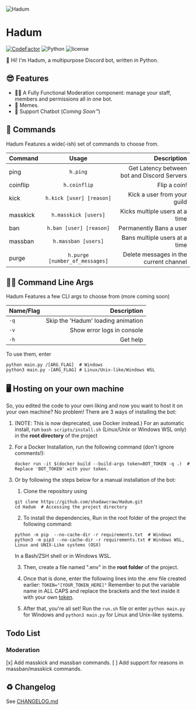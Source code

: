 ![Hadum](https://github.com/shadawcraw/Hadum/blob/master/assets/logo.png)

# Hadum

[![CodeFactor](https://www.codefactor.io/repository/github/shadawcraw/hadum/badge?s=673e1108bf1c904c5a6877adc4ea22e51ad34ae9)](https://www.codefactor.io/repository/github/shadawcraw/hadum) ![Python](https://img.shields.io/static/v1?label=Python&message=3.9&color=blue) ![license](https://img.shields.io/static/v1?label=license&message=GPL-3.0&color=success)

👋 Hi! I'm Hadum, a multipurpose Discord bot, written in Python.

## 😎 Features

- 👨‍⚖️ A Fully Functional Moderation component: manage your staff, members and permissions all in one bot.
- 🗿 Memes.
- 🤖 Support Chatbot (_Coming Soon™_)

## 👻 Commands

Hadum Features a wide(-ish) set of commands to choose from.

| Command  |             Usage              |                                 Description |
| :------- | :----------------------------: | ------------------------------------------: |
| ping     |            `h.ping`            | Get Latency between bot and Discord Servers |
| coinflip |          `h.coinflip`          |                                Flip a coin! |
| kick     |    `h.kick [user] [reason]`    |                 Kick a user from your guild |
| masskick |      `h.masskick [users]`      |              Kicks multiple users at a time |
| ban      |    `h.ban [user] [reason]`     |                     Permanently Bans a user |
| massban  |      `h.massban [users]`       |               Bans multiple users at a time |
| purge    | `h.purge [number_of_messages]` |      Delete messages in the current channel |

## 👩‍💻 Command Line Args

Hadum Features a few CLI args to choose from (more coming soon)

| Name/Flag |                        Description |
| :-------- | ---------------------------------: |
| `-q`      | Skip the 'Hadum' loading animation |
| `-v`      |         Show error logs in console |
| `-h`      |                           Get help |

To use them, enter

```shell
python main.py /[ARG_FLAG]  # Windows
python3 main.py -[ARG_FLAG] # Linux/Unix-like/Windows WSL
```

## 🖥 Hosting on your own machine

So, you edited the code to your own liking and now you want to host it on your own machine? No problem! There are 3 ways of installing the bot:

1. (NOTE: This is now deprecated, use Docker instead.)
   For an automatic install, run `bash scripts/install.sh` (Linux/Unix or Windows WSL only) in the **root directory** of the project

2. For a Docker Installation, run the following command (don't ignore comments!):

   ```shell
   docker run -it $(docker build --build-args token=BOT_TOKEN -q .)  # Replace 'BOT_TOKEN' with your token.
   ```

3. Or by following the steps below for a manual installation of the bot:

   1. Clone the repository using

   ```shell
   git clone https://github.com/shadawcraw/Hadum.git
   cd Hadum  # Accessing the project directory
   ```

   2. To install the dependencies, Run in the root folder of the project the following command:

   ```shell
   python -m pip  --no-cache-dir -r requirements.txt  # Windows
   python3 -m pip3 --no-cache-dir -r requirements.txt # Windows WSL, Linux and UNIX-Like systems (OSX)
   ```

   In a Bash/ZSH shell or in Windows WSL.

   3. Then, create a file named ".env" in the **root folder** of the project.

   4. Once that is done, enter the following lines into the .env file created earlier:
      `TOKEN="[YOUR_TOKEN_HERE]"`
      Remember to put the variable name in ALL CAPS and replace the brackets and the text inside it with your own [token](https://www.writebots.com/discord-bot-token/).

   5. After that, you're all set! Run the `run.sh` file or enter `python main.py` for Windows and `python3 main.py` for Linux and Unix-like systems.

## Todo List

### Moderation

[x] Add masskick and massban commands. 
[ ] Add support for reasons in massban/masskick commands.

## ♻ Changelog

See [CHANGELOG.md](https://github.com/shadawcraw/Hadum/blob/master/CHANGELOG.md)
